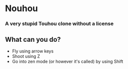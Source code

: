 # Nouhou
### A very stupid Touhou clone without a license

## What can you do?
- Fly using arrow keys
- Shoot using Z
- Go into zen mode (or however it's called) by using Shift
